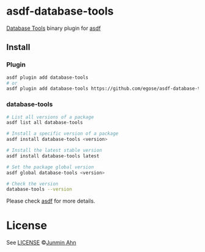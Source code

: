 # asdf-database-tools

[Database Tools](https://github.com/egose/database-tools) binary plugin for [asdf](https://github.com/asdf-vm/asdf)

## Install

### Plugin

```sh
asdf plugin add database-tools
# or
asdf plugin add database-tools https://github.com/egose/asdf-database-tools.git
```

### database-tools

```sh
# List all versions of a package
asdf list all database-tools

# Install a specific version of a package
asdf install database-tools <version>

# Install the latest stable version
asdf install database-tools latest

# Set the package global version
asdf global database-tools <version>

# Check the version
database-tools --version
```

Please check [asdf](https://github.com/asdf-vm/asdf) for more details.

# License

See [LICENSE](LICENSE) ©[Junmin Ahn](https://github.com/junminahn/)
